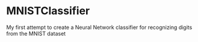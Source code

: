 # MNISTClassifier
My first attempt to create a Neural Network classifier for recognizing digits from the MNIST dataset
